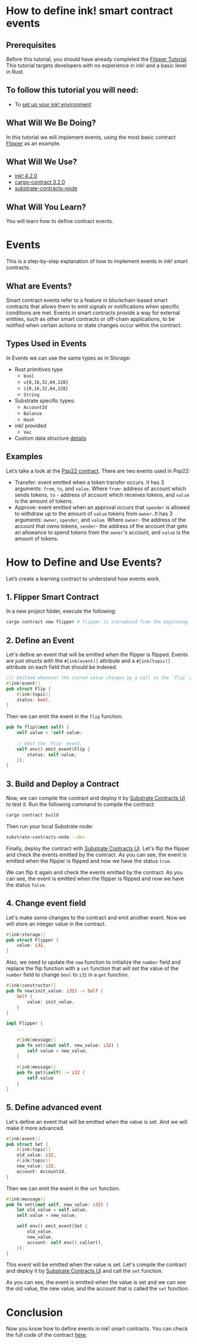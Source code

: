 # How to define ink! smart contract events

## Prerequisites

Before this tutorial, you should have already completed the [Flipper Tutorial](https://docs.inkdevhub.io/docs/learn/tutorials/flipper-contract/flipper). This tutorial targets developers with no experience in ink! and a basic level in Rust.

## To follow this tutorial you will need:

- To [set up your ink! environment](https://docs.inkdevhub.io/docs/learn/build-environment/ink_environment)

## What Will We Be Doing?

In this tutorial we will implement events, using the most basic contract [Flipper](https://github.com/paritytech/ink/blob/v4.0.0/examples/flipper/lib.rs) as an example.

## What Will We Use?

- [ink! 4.2.0](https://github.com/paritytech/ink/tree/v4.2.0)
- [cargo-contract 3.2.0](https://github.com/paritytech/cargo-contract/tree/v3.2.0)
- [substrate-contracts-node](https://github.com/paritytech/substrate-contracts-node)

## What Will You Learn?

You will learn how to define contract events.

# Events

This is a step-by-step explanation of how to implement events in ink! smart contracts.

## What are Events?

Smart contract events refer to a feature in blockchain-based smart contracts that allows them to emit signals or notifications when specific conditions are met. Events in smart contracts provide a way for external entities, such as other smart contracts or off-chain applications, to be notified when certain actions or state changes occur within the contract.

## Types Used in Events

In Events we can use the same types as in Storage:

- Rust primitives type
    - `bool`
    - `u{8,16,32,64,128}`
    - `i{8,16,32,64,128}`
    - `String`
- Substrate specific types:
    - `AccountId`
    - `Balance`
    - `Hash`
- ink! provided
    - `Vec`
- Custom data structure [details](https://use.ink/datastructures/custom-datastructure)

## Examples

Let’s take a look at the [Psp22 contract](https://github.com/w3f/PSPs/blob/master/PSPs/psp-22.md). There are two events used in Psp22:

- Transfer: event emitted when a token transfer occurs. It has 3 arguments: `from`, `to`, and `value`. Where `from`- address of account which sends tokens, `to` - address of account which receives tokens, and `value` is the amount of tokens.
- Approve: event emitted when an approval occurs that `spender` is allowed to withdraw up to the amount of `value` tokens from `owner`. It has 3 arguments: `owner`, `spender`, and `value`. Where `owner`- the address of the account that owns tokens, `sender`- the address of the account that gets an allowance to spend tokens from the `owner`'s account, and `value` is the amount of tokens.

# How to Define and Use Events?

Let’s create a learning contract to understand how events work.

## 1. Flipper Smart Contract

In a new project folder, execute the following:

```bash
cargo contract new flipper # flipper is introduced from the beginning.
```

## 2. Define an Event

Let's define an event that will be emitted when the flipper is flipped. Events are just structs with the `#[ink(event)]` attribute and a `#[ink(topic)]` attribute on each field that should be indexed.

```rust
/// Emitted whenever the stored value changes by a call to the `flip` or `new` methods.
#[ink(event)]
pub struct Flip {
    #[ink(topic)]
    status: bool,
}
```

Then we can emit the event in the `flip` function.

```rust
pub fn flip(&mut self) {
    self.value = !self.value;
    
    // Emit the `Flip` event.
    self.env().emit_event(Flip {
        status: self.value,
    });
}
```

## 3. Build and Deploy a Contract

Now, we can compile the contract and deploy it by [Substrate Contracts UI](https://contracts-ui.substrate.io/) to test it. Run the following command to compile the contract:

```bash
cargo contract build
```

Then run your local Substrate node:

```bash
substrate-contracts-node --dev
```

Finally, deploy the contract with [Substrate Contracts UI](https://contracts-ui.substrate.io/). Let's flip the flipper and check the events emitted by the contract. As you can see, the event is emitted when the flipper is flipped and now we have the status `true`.

We can flip it again and check the events emitted by the contract. As you can see, the event is emitted when the flipper is flipped and now we have the status `false`.


## 4. Change event field

Let's make some changes to the contract and emit another event. Now we will store an integer value in the contract.

```rust
#[ink(storage)]
pub struct Flipper {
    value: i32,
}
```

Also, we need to update the `new` function to initialize the `number` field and replace the flip function with a `set` function that will set the value of the `number` field to change `bool` to `i32` in a `get` function.

```rust
#[ink(constructor)]
pub fn new(init_value: i32) -> Self {
    Self {
        value: init_value,
    }
}

impl Flipper {
    ...
    
    #[ink(message)]
    pub fn set(&mut self, new_value: i32) {
        self.value = new_value;
    }
    
    #[ink(message)]
    pub fn get(&self) -> i32 {
        self.value
    }
}
```

## 5. Define advanced event

Let's define an event that will be emitted when the value is set. And we will make it more advanced.

```rust
#[ink(event)]
pub struct Set {
    #[ink(topic)]
    old_value: i32,
    #[ink(topic)]
    new_value: i32,
    account: AccountId,
}
```

Then we can emit the event in the `set` function.

```rust
#[ink(message)]
pub fn set(&mut self, new_value: i32) {
    let old_value = self.value;
    self.value = new_value;

    self.env().emit_event(Set {
        old_value,
        new_value,
        account: self.env().caller(),
    });
}
```

This event will be emitted when the value is set. Let's compile the contract and deploy it by [Substrate Contracts UI](https://contracts-ui.substrate.io/) and call the `set` function.

As you can see, the event is emitted when the value is set and we can see the old value, the new value, and the account that is called the `set` function.

# Conclusion

Now you know how to define events in ink! smart contracts. You can check the full code of the contract [here](https://www.notion.so/How-to-define-events-bd4a04049a6a407a8674e33e53e59d57?pvs=21).
